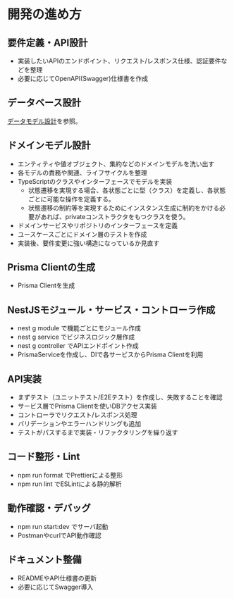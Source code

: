 # 開発の進め方

## 要件定義・API設計

- 実装したいAPIのエンドポイント、リクエスト/レスポンス仕様、認証要件などを整理
- 必要に応じてOpenAPI(Swagger)仕様書を作成

## データベース設計

[データモデル設計](./docs/データモデル設計.md)を参照。

## ドメインモデル設計

- エンティティや値オブジェクト、集約などのドメインモデルを洗い出す
- 各モデルの責務や関連、ライフサイクルを整理
- TypeScriptのクラスやインターフェースでモデルを実装
    - 状態遷移を実現する場合、各状態ごとに型（クラス）を定義し、各状態ごとに可能な操作を定義する。
    - 状態遷移の制約等を実現するためにインスタンス生成に制約をかける必要があれば、privateコンストラクタをもつクラスを使う。
- ドメインサービスやリポジトリのインターフェースを定義
- ユースケースごとにドメイン層のテストを作成
- 実装後、要件変更に強い構造になっているか見直す

## Prisma Clientの生成

- Prisma Clientを生成

## NestJSモジュール・サービス・コントローラ作成

- nest g module <name> で機能ごとにモジュール作成
- nest g service <name> でビジネスロジック層作成
- nest g controller <name> でAPIエンドポイント作成
- PrismaServiceを作成し、DIで各サービスからPrisma Clientを利用

## API実装

- まずテスト（ユニットテスト/E2Eテスト）を作成し、失敗することを確認
- サービス層でPrisma Clientを使いDBアクセス実装
- コントローラでリクエスト/レスポンス処理
- バリデーションやエラーハンドリングも追加
- テストがパスするまで実装・リファクタリングを繰り返す

## コード整形・Lint

- npm run format でPrettierによる整形
- npm run lint でESLintによる静的解析

##  動作確認・デバッグ

- npm run start:dev でサーバ起動
- PostmanやcurlでAPI動作確認

## ドキュメント整備

- READMEやAPI仕様書の更新
- 必要に応じてSwagger導入
